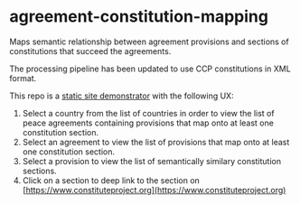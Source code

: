 # agreement-constitution-mapping
Maps semantic relationship between agreement provisions and sections of constitutions that succeed the agreements.

The processing pipeline has been updated to use CCP constitutions in XML format.

This repo is a [static site demonstrator](https://peacerep.github.io/agreement-constitution-mapping/index.html) with the following UX:
1. Select a country from the list of countries in order to view the list of peace agreements containing provisions that map onto at least one constitution section.
2. Select an agreement to view the list of provisions that map onto at least one constitution section.
3. Select a provision to view the list of semantically similary constitution sections.
4. Click on a section to deep link to the section on [https://www.constituteproject.org](https://www.constituteproject.org)
